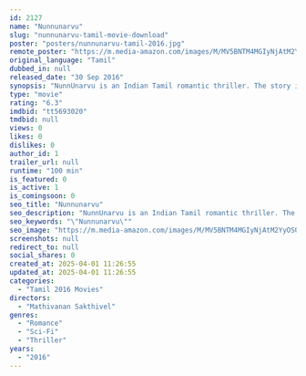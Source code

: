 ```yaml
---
id: 2127
name: "Nunnunarvu"
slug: "nunnunarvu-tamil-movie-download"
poster: "posters/nunnunarvu-tamil-2016.jpg"
remote_poster: "https://m.media-amazon.com/images/M/MV5BNTM4MGIyNjAtM2YyOS00M2E0LTg4ZTMtNjdjNmNlMGRiNzkzXkEyXkFqcGdeQXVyNTIwODIyMTE@._V1_SX300.jpg"
original_language: "Tamil"
dubbed_in: null
released_date: "30 Sep 2016"
synopsis: "NunnUnarvu is an Indian Tamil romantic thriller. The story involves a dentist trainee going to Australia for his exam. He experience unexplained feelings. The story centers around the consequences leading as a result of the unexpl..."
type: "movie"
rating: "6.3"
imdbid: "tt5693020"
tmdbid: null
views: 0
likes: 0
dislikes: 0
author_id: 1
trailer_url: null
runtime: "100 min"
is_featured: 0
is_active: 1
is_comingsoon: 0
seo_title: "Nunnunarvu"
seo_description: "NunnUnarvu is an Indian Tamil romantic thriller. The story involves a dentist trainee going to Australia for his exam. He experience unexplained feelings. The story centers around the consequences leading as a result of the unexpl..."
seo_keywords: "\"Nunnunarvu\""
seo_image: "https://m.media-amazon.com/images/M/MV5BNTM4MGIyNjAtM2YyOS00M2E0LTg4ZTMtNjdjNmNlMGRiNzkzXkEyXkFqcGdeQXVyNTIwODIyMTE@._V1_SX300.jpg"
screenshots: null
redirect_to: null
social_shares: 0
created_at: 2025-04-01 11:26:55
updated_at: 2025-04-01 11:26:55
categories:
  - "Tamil 2016 Movies"
directors:
  - "Mathivanan Sakthivel"
genres:
  - "Romance"
  - "Sci-Fi"
  - "Thriller"
years:
  - "2016"
---
```

